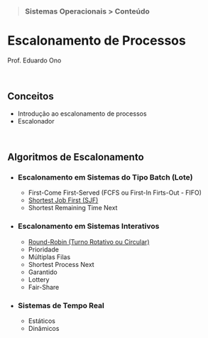 > ### Sistemas Operacionais > Conteúdo

# Escalonamento de Processos

Prof. Eduardo Ono

<br>

## Conceitos

* Introdução ao escalonamento de processos
* Escalonador

<br>

## Algoritmos de Escalonamento

* ### Escalonamento em Sistemas do Tipo Batch (Lote)

  * First-Come First-Served (FCFS ou First-In Firts-Out - FIFO)
  * [Shortest Job First (SJF)](./sjf/)
  * Shortest Remaining Time Next

* ### Escalonamento em Sistemas Interativos

  * [Round-Robin (Turno Rotativo ou Circular)](./round-robin/)
  * Prioridade
  * Múltiplas Filas
  * Shortest Process Next
  * Garantido
  * Lottery
  * Fair-Share

* ### Sistemas de Tempo Real

  * Estáticos
  * Dinâmicos

<br>
